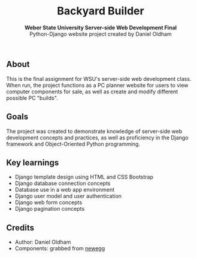 <h1 align="center">Backyard Builder</h1>
<p align="center"><strong>Weber State University Server-side Web Development Final</strong>
<br>Python-Django website project created by Daniel Oldham</p>
<br/>
<h2>About</h2>
This is the final assignment for WSU's server-side web development class. When run, the project functions as a PC planner website for users to view computer components for sale, as well as create and modify different possible PC "builds".

<h2>Goals</h2>

The project was created to demonstrate knowledge of server-side web development concepts and practices, as well as proficiency in the Django framework and Object-Oriented Python programming. 

<h2>Key learnings</h2>

- Django template design using HTML and CSS Bootstrap
- Django database connection concepts
- Database use in a web app environment
- Django user model and user authentication
- Django web form concepts
- Django pagination concepts


<h2>Credits</h2>

- Author: Daniel Oldham
- Components: grabbed from <a href="https://newegg.com">newegg</a>

